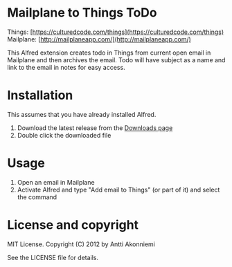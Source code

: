 # Mailplane to Things ToDo

Things: [https://culturedcode.com/things](https://culturedcode.com/things)
Mailplane: [http://mailplaneapp.com/](http://mailplaneapp.com/)

This Alfred extension creates todo in Things from current open email in Mailplane and then archives the email. Todo will have subject as a name and link to the email in notes for easy access.

# Installation

This assumes that you have already installed Alfred.

1. Download the latest release from the [Downloads page]("/downloads")
2. Double click the downloaded file

# Usage

1. Open an email in Mailplane
2. Activate Alfred and type "Add email to Things" (or part of it) and select the command

# License and copyright

MIT License. Copyright (C) 2012 by Antti Akonniemi

See the LICENSE file for details.